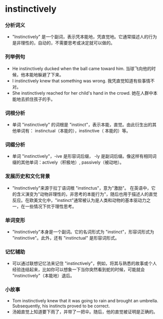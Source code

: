 # instinctively

### 分析词义

  

*   "Instinctively" 是一个副词，表示凭本能地，凭直觉地。它通常描述人的行为是非理性的，自动的，不需要思考或决定就可以做的。

  

### 列举例句

  

*   He instinctively ducked when the ball came toward him. 当球飞向他的时候，他本能地躲避了下来。
*   I instinctively knew that something was wrong. 我凭直觉知道有些事情不对。
*   She instinctively reached for her child's hand in the crowd. 她在人群中本能地去抓住孩子的手。

  

### 词根分析

  

*   单词 "instinctively" 的词根是 "instinct"，表示本能，直觉。由此衍生出的其他单词有： instinctual（本能的），instinctive（ 本能的）等。

  

### 词缀分析

  

*   单词 "instinctively"，-ive 是形容词后缀， -ly 是副词后缀。像这样有相同词缀的其他单词：actively（积极地）, passively（被动地）。

  

### 发展历史和文化背景

  

*   "Instinctively"来源于拉丁语词根 "instinctus"，意为"激励"。 在英语中，它的含义演变为"动物非理性的，非思考的本能行为"，随后也用于描述人的直觉反应。在欧美文化中，"instinct"通常被认为是人类和动物的基本驱动力之一，在一些情况下优于理性思考。

  

### 单词变形

  

*   "Instinctively"本身是一个副词。它的名词形式为 "instinct"，形容词形式为 "instinctive"。此外，还有 "instinctual" 是形容词形式。

  

### 记忆辅助

  

*   可以通过联想记忆法来记住 "instinctively"，例如，将其与熟悉的故事或个人经验连结起来，比如你可以想象一下当你突然看到蛇的时候，可能就会 "instinctively"（本能地）退后。

  

### 小故事

  

*   Tom instinctively knew that it was going to rain and brought an umbrella. Subsequently, his instincts proved to be correct.
*   汤姆直觉上知道要下雨了，并带了一把伞。随后，他的直觉被证明是正确的。
